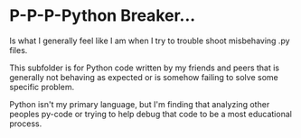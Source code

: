 # P-P-P-Python Breaker...

Is what I generally feel like I am when I try to trouble shoot misbehaving .py files.

This subfolder is for Python code written by my friends and peers that is generally not behaving as expected or is somehow failing to solve some specific problem.

Python isn't my primary language, but I'm finding that analyzing other peoples py-code or trying to help debug that code to be a most educational process. 
